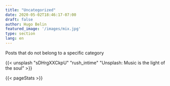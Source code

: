 ```yaml
---
title: "Uncategorized"
date: 2020-05-02T18:46:17-07:00
draft: false
author: Hugo Belin
featured_image: '/images/mix.jpg'
type: section
lang: en
---
```


Posts that do not belong to a specific category

{{< unsplash "sDHrgXXCkpU" "rush_intime" "Unsplash: Music is the light of the soul" >}}

{{< pageStats >}}
